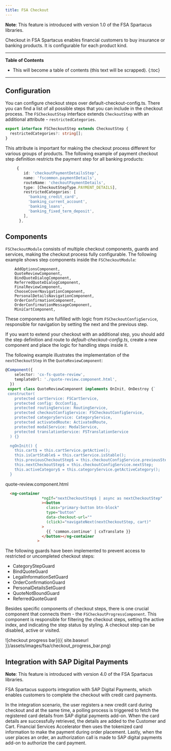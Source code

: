 ```yaml
---
title: FSA Checkout
---
```


**Note**: This feature is introduced with version 1.0 of the FSA Spartacus libraries.

Checkout in FSA Spartacus enables financial customers to buy insurance or banking products. It is configurable for each product kind.

***

**Table of Contents**

- This will become a table of contents (this text will be scrapped).
{:toc}

***

## Configuration

You can configure checkout steps over default-checkout-config.ts. There you can find a list of all possible steps that you can include in the checkout process.
The `FSCheckoutStep` interface extends `CheckoutStep` with an additional attribute - `restrictedCategories`.

```ts
export interface FSCheckoutStep extends CheckoutStep {
  restrictedCategories?: string[];
}
```

This attribute is important for making the checkout process different for various groups of products.
The following example of payment checkout step definition restricts the payment step for all banking products:

```ts
     {
        id: 'checkoutPaymentDetailsStep',
        name: 'fscommon.paymentDetails',
        routeName: 'checkoutPaymentDetails',
        type: [CheckoutStepType.PAYMENT_DETAILS],
        restrictedCategories: [
          'banking_credit_card',
          'banking_current_account',
          'banking_loans',
          'banking_fixed_term_deposit',
        ],
      },
```

## Components

`FSCheckoutModule` consists of multiple checkout components, guards and services, making the checkout process fully configurable.
The following example shows step components inside the `FSCheckoutModule`:

```plaintext
    AddOptionsComponent,
    QuoteReviewComponent,
    BindQuoteDialogComponent,
    ReferredQuoteDialogComponent,
    FinalReviewComponent,
    ChooseCoverNavigationComponent,
    PersonalDetailsNavigationComponent,
    OrderConfirmationComponent,
    OrderConfirmationMessageComponent,
    MiniCartComponent,
```

These components are fulfilled with logic from `FSCheckoutConfigService`, responsible for navigation by setting the next and the previous step.

If you want to extend your checkout with an additional step, you should add the step definition and route to *default-checkout-config.ts*, create a new component and place the logic for handling steps inside it.

The following example illustrates the implementation of the `nextCheckoutStep` in the `QuoteReviewComponent`:  

```ts
@Component({
    selector: 'cx-fs-quote-review',
    templateUrl: './quote-review.component.html',
  })
 export class QuoteReviewComponent implements OnInit, OnDestroy {`
 constructor(
    protected cartService: FSCartService,
    protected config: OccConfig,
    protected routingService: RoutingService,
    protected checkoutConfigService: FSCheckoutConfigService,
    protected categoryService: CategoryService,
    protected activatedRoute: ActivatedRoute,
    protected modalService: ModalService,
    protected translationService: FSTranslationService
  ) {}

  ngOnInit() {
    this.cart$ = this.cartService.getActive();
    this.isCartStable$ = this.cartService.isStable();
    this.previousCheckoutStep$ = this.checkoutConfigService.previousStep;
    this.nextCheckoutStep$ = this.checkoutConfigService.nextStep;
    this.activeCategory$ = this.categoryService.getActiveCategory();
  }
```

quote-review.component.html

```html
  <ng-container
                *ngIf="nextCheckoutStep$ | async as nextCheckoutStep"
                ><button
                  class="primary-button btn-block"
                  type="button"
                  data-checkout-url=""
                  (click)="navigateNext(nextCheckoutStep, cart)"
                >
                  {{ 'common.continue' | cxTranslate }}
                </button></ng-container
              >
```

The following guards have been implemented to prevent access to restricted or uncompleted checkout steps:

- CategoryStepGuard
- BindQuoteGuard
- LegalInformationSetGuard
- OrderConfirmationGuard
- PersonalDetailsSetGuard
- QuoteNotBoundGuard
- ReferredQuoteGuard

Besides specific components of checkout steps, there is one crucial component that connects them - the `FSCheckoutProgressComponent`. This component is responsible for filtering the checkout steps, setting the active index, and indicating the step status by styling. A checkout step can be disabled, active or visited.

![checkout progress bar]({{ site.baseurl }}/assets/images/fsa/checkout_progress_bar.png)

## Integration with SAP Digital Payments

**Note**: This feature is introduced with version 4.0 of the FSA Spartacus libraries.

FSA Spartacus supports integration with SAP Digital Payments, which enables customers to complete the checkout with credit card payments. 

In the integration scenario, the user registers a new credit card during checkout and at the same time, a polling process is triggered to fetch the registered card details from SAP digital payments add-on. When the card details are successfully retrieved, the details are added to the Customer and Cart. Financial Services Accelerator then uses the tokenized card information to make the payment during order placement. Lastly, when the user places an order, an authorization call is made to SAP digital payments add-on to authorize the card payment. 